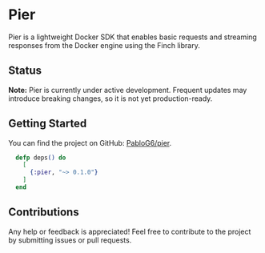 # Pier

Pier is a lightweight Docker SDK that enables basic requests and streaming responses from the Docker engine using the Finch library. 

## Status

**Note:** Pier is currently under active development. Frequent updates may introduce breaking changes, so it is not yet production-ready.

## Getting Started

You can find the project on GitHub: [PabloG6/pier](https://github.com/PabloG6/pier).


```elixir
  defp deps() do
    [
      {:pier, "~> 0.1.0"}
    ]
  end
```
## Contributions

Any help or feedback is appreciated! Feel free to contribute to the project by submitting issues or pull requests.


